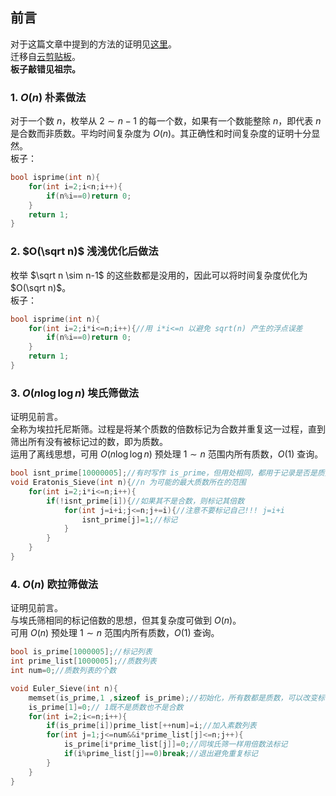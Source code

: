 ## 前言  
对于这篇文章中提到的方法的证明见[这里](https://www.luogu.com.cn/blog/home-sunningyi/shuo-xue-yu-shuo-lun-P1)。  
迁移自[云剪贴板](https://www.luogu.com.cn/paste/jqk2vtmq)。  
**板子敲错见祖宗。**  
### 1. $O(n)$ 朴素做法  
对于一个数 $n$，枚举从 $2 \sim n-1$ 的每一个数，如果有一个数能整除 $n$，即代表 $n$ 是合数而非质数。平均时间复杂度为 $O(n)$。其正确性和时间复杂度的证明十分显然。  
板子：  
```cpp
bool isprime(int n){
	for(int i=2;i<n;i++){
		if(n%i==0)return 0;
	}
	return 1;
}
```  
### 2. $O(\sqrt n)$ 浅浅优化后做法  
枚举 $\sqrt n \sim n-1$ 的这些数都是没用的，因此可以将时间复杂度优化为 $O(\sqrt n)$。  
板子：  
```cpp  
bool isprime(int n){
	for(int i=2;i*i<=n;i++){//用 i*i<=n 以避免 sqrt(n) 产生的浮点误差
		if(n%i==0)return 0;
	}
	return 1;
}
```  
### 3. $O(n\log {\log n})$ 埃氏筛做法  
证明见前言。  
全称为埃拉托尼斯筛。过程是将某个质数的倍数标记为合数并重复这一过程，直到筛出所有没有被标记过的数，即为质数。  
运用了离线思想，可用 $O(n\log {\log n})$ 预处理 $1 \sim n$ 范围内所有质数，$O(1)$ 查询。
```cpp  
bool isnt_prime[10000005];//有时写作 is_prime，但用处相同，都用于记录是否是质数或合数。 
void Eratonis_Sieve(int n){//n 为可能的最大质数所在的范围
	for(int i=2;i*i<=n;i++){
		if(!isnt_prime[i]){//如果其不是合数，则标记其倍数
			for(int j=i+i;j<=n;j+=i){//注意不要标记自己!!! j=i+i
				isnt_prime[j]=1;//标记
			}
		}
	}
}
```  
### 4. $O(n)$ 欧拉筛做法  
证明见前言。  
与埃氏筛相同的标记倍数的思想，但其复杂度可做到 $O(n)$。  
可用 $O(n)$ 预处理 $1 \sim n$ 范围内所有质数，$O(1)$ 查询。  
```cpp  
bool is_prime[1000005];//标记列表
int prime_list[1000005];//质数列表
int num=0;//质数列表的个数

void Euler_Sieve(int n){
	memset(is_prime,1 ,sizeof is_prime);//初始化，所有数都是质数，可以改变标记方式以省去 
	is_prime[1]=0;// 1既不是质数也不是合数 
	for(int i=2;i<=n;i++){
		if(is_prime[i])prime_list[++num]=i;//加入素数列表 
		for(int j=1;j<=num&&i*prime_list[j]<=n;j++){
			is_prime[i*prime_list[j]]=0;//同埃氏筛一样用倍数法标记 
			if(i%prime_list[j]==0)break;//退出避免重复标记 
		}
	}
}
```